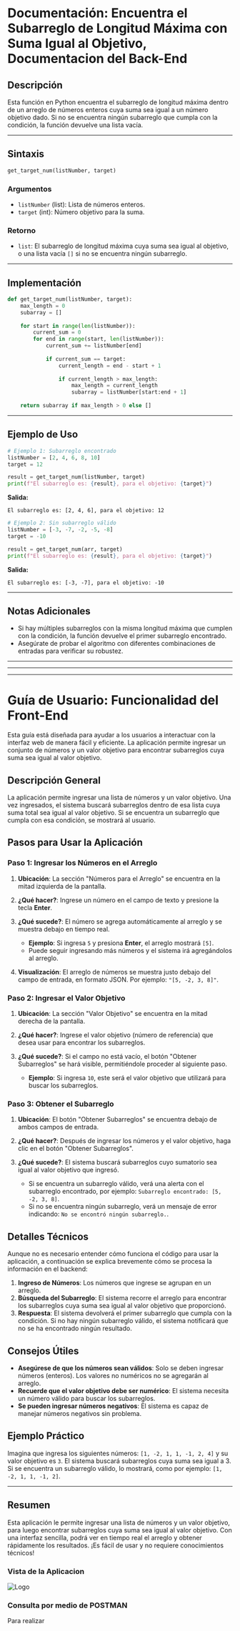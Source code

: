 # Documentación: Encuentra el Subarreglo de Longitud Máxima con Suma Igual al Objetivo, Documentacion del Back-End

## Descripción
Esta función en Python encuentra el subarreglo de longitud máxima dentro de un arreglo de números enteros cuya suma sea igual a un número objetivo dado. Si no se encuentra ningún subarreglo que cumpla con la condición, la función devuelve una lista vacía.

---

## Sintaxis
```python
get_target_num(listNumber, target)
```

### Argumentos
- `listNumber` (list): Lista de números enteros.
- `target` (int): Número objetivo para la suma.

### Retorno
- `list`: El subarreglo de longitud máxima cuya suma sea igual al objetivo, o una lista vacía `[]` si no se encuentra ningún subarreglo.

---

## Implementación
```python
def get_target_num(listNumber, target):
    max_length = 0
    subarray = []
    
    for start in range(len(listNumber)):
        current_sum = 0
        for end in range(start, len(listNumber)):
            current_sum += listNumber[end]
            
            if current_sum == target:
                current_length = end - start + 1
                
                if current_length > max_length:
                    max_length = current_length
                    subarray = listNumber[start:end + 1]
                    
    return subarray if max_length > 0 else []
```

---

## Ejemplo de Uso

```python
# Ejemplo 1: Subarreglo encontrado
listNumber = [2, 4, 6, 8, 10]
target = 12

result = get_target_num(listNumber, target)
print(f"El subarreglo es: {result}, para el objetivo: {target}")
```
**Salida:**
```
El subarreglo es: [2, 4, 6], para el objetivo: 12
```

```python
# Ejemplo 2: Sin subarreglo válido
listNumber = [-3, -7, -2, -5, -8]
target = -10

result = get_target_num(arr, target)
print(f"El subarreglo es: {result}, para el objetivo: {target}")
```
**Salida:**
```
El subarreglo es: [-3, -7], para el objetivo: -10
```

---

## Notas Adicionales
- Si hay múltiples subarreglos con la misma longitud máxima que cumplen con la condición, la función devuelve el primer subarreglo encontrado.
- Asegúrate de probar el algoritmo con diferentes combinaciones de entradas para verificar su robustez.


---
---
---

# Guía de Usuario: Funcionalidad del Front-End

Esta guía está diseñada para ayudar a los usuarios a interactuar con la interfaz web de manera fácil y eficiente. La aplicación permite ingresar un conjunto de números y un valor objetivo para encontrar subarreglos cuya suma sea igual al valor objetivo.

## Descripción General

La aplicación permite ingresar una lista de números y un valor objetivo. Una vez ingresados, el sistema buscará subarreglos dentro de esa lista cuya suma total sea igual al valor objetivo. Si se encuentra un subarreglo que cumpla con esa condición, se mostrará al usuario.

## Pasos para Usar la Aplicación

### Paso 1: Ingresar los Números en el Arreglo

1. **Ubicación**: La sección "Números para el Arreglo" se encuentra en la mitad izquierda de la pantalla.
2. **¿Qué hacer?**: Ingrese un número en el campo de texto y presione la tecla **Enter**.
3. **¿Qué sucede?**: El número se agrega automáticamente al arreglo y se muestra debajo en tiempo real.

   - **Ejemplo**: Si ingresa `5` y presiona **Enter**, el arreglo mostrará `[5]`.
   - Puede seguir ingresando más números y el sistema irá agregándolos al arreglo.

4. **Visualización**: El arreglo de números se muestra justo debajo del campo de entrada, en formato JSON. Por ejemplo: `"[5, -2, 3, 8]"`.

### Paso 2: Ingresar el Valor Objetivo

1. **Ubicación**: La sección "Valor Objetivo" se encuentra en la mitad derecha de la pantalla.
2. **¿Qué hacer?**: Ingrese el valor objetivo (número de referencia) que desea usar para encontrar los subarreglos.
3. **¿Qué sucede?**: Si el campo no está vacío, el botón "Obtener Subarreglos" se hará visible, permitiéndole proceder al siguiente paso.

   - **Ejemplo**: Si ingresa `10`, este será el valor objetivo que utilizará para buscar los subarreglos.

### Paso 3: Obtener el Subarreglo

1. **Ubicación**: El botón "Obtener Subarreglos" se encuentra debajo de ambos campos de entrada.
2. **¿Qué hacer?**: Después de ingresar los números y el valor objetivo, haga clic en el botón "Obtener Subarreglos".
3. **¿Qué sucede?**: El sistema buscará subarreglos cuyo sumatorio sea igual al valor objetivo que ingresó.

   - Si se encuentra un subarreglo válido, verá una alerta con el subarreglo encontrado, por ejemplo: `Subarreglo encontrado: [5, -2, 3, 8]`.
   - Si no se encuentra ningún subarreglo, verá un mensaje de error indicando: `No se encontró ningún subarreglo.`.

## Detalles Técnicos

Aunque no es necesario entender cómo funciona el código para usar la aplicación, a continuación se explica brevemente cómo se procesa la información en el backend:

1. **Ingreso de Números**: Los números que ingrese se agrupan en un arreglo.
2. **Búsqueda del Subarreglo**: El sistema recorre el arreglo para encontrar los subarreglos cuya suma sea igual al valor objetivo que proporcionó.
3. **Respuesta**: El sistema devolverá el primer subarreglo que cumpla con la condición. Si no hay ningún subarreglo válido, el sistema notificará que no se ha encontrado ningún resultado.

## Consejos Útiles

- **Asegúrese de que los números sean válidos**: Solo se deben ingresar números (enteros). Los valores no numéricos no se agregarán al arreglo.
- **Recuerde que el valor objetivo debe ser numérico**: El sistema necesita un número válido para buscar los subarreglos.
- **Se pueden ingresar números negativos**: El sistema es capaz de manejar números negativos sin problema.

## Ejemplo Práctico

Imagina que ingresa los siguientes números: `[1, -2, 1, 1, -1, 2, 4]` y su valor objetivo es `3`. El sistema buscará subarreglos cuya suma sea igual a 3. Si se encuentra un subarreglo válido, lo mostrará, como por ejemplo: `[1, -2, 1, 1, -1, 2]`.

---

## Resumen

Esta aplicación le permite ingresar una lista de números y un valor objetivo, para luego encontrar subarreglos cuya suma sea igual al valor objetivo. Con una interfaz sencilla, podrá ver en tiempo real el arreglo y obtener rápidamente los resultados. ¡Es fácil de usar y no requiere conocimientos técnicos!

### Vista de la Aplicacion

![Logo](technicalTest/client/static/assets/img/ImgFrontV1.png)

### Consulta por medio de POSTMAN
Para realizar